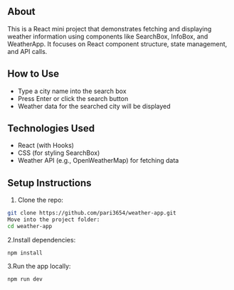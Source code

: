 

## About

This is a React mini project that demonstrates fetching and displaying weather information using components like SearchBox, InfoBox, and WeatherApp. It focuses on React component structure, state management, and API calls.

## How to Use

- Type a city name into the search box  
- Press Enter or click the search button  
- Weather data for the searched city will be displayed  

## Technologies Used

- React (with Hooks)  
- CSS (for styling SearchBox)  
- Weather API (e.g., OpenWeatherMap) for fetching data  


## Setup Instructions

1. Clone the repo:

```bash
git clone https://github.com/pari3654/weather-app.git
Move into the project folder:
cd weather-app
```
2.Install dependencies:
```
npm install
```
3.Run the app locally:
```
npm run dev
```
